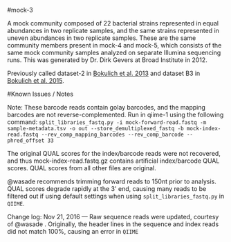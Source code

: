 #mock-3

A mock community composed of 22 bacterial strains represented in equal abundances in two replicate samples, and the same strains represented in uneven abundances in two replicate samples. These are the same community members present in mock-4 and mock-5, which consists of the same mock community samples analyzed on separate Illumina sequencing runs. This was generated by Dr. Dirk Gevers at Broad Institute in 2012.

Previously called dataset-2 in [Bokulich et al. 2013](https://dx.doi.org/10.1038/nmeth.2276) and dataset B3 in [Bokulich et al. 2015](https://dx.doi.org/10.7287/peerj.preprints.934v2).

#Known Issues / Notes

Note:
These barcode reads contain golay barcodes, and the mapping barcodes are not reverse-complemented. Run in qiime-1 using the following command:
``split_libraries_fastq.py -i mock-forward-read.fastq -m sample-metadata.tsv -o out --store_demultiplexed_fastq -b mock-index-read.fastq --rev_comp_mapping_barcodes --rev_comp_barcode --phred_offset 33``

The original QUAL scores for the index/barcode reads were not recovered, and thus mock-index-read.fastq.gz contains artificial index/barcode QUAL scores. QUAL scores from all other files are original.

@wasade recommends trimming forward reads to 150nt prior to analysis. QUAL scores degrade rapidly at the 3' end, causing many reads to be filtered out if using default settings when using ``split_libraries_fastq.py`` in ``QIIME``.

Change log:
Nov 21, 2016 — Raw sequence reads were updated, courtesy of @wasade . Originally, the header lines in the sequence and index reads did not match 100%, causing an error in ``QIIME``

